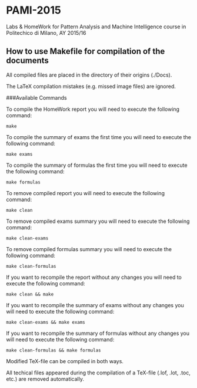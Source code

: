 # PAMI-2015
Labs &amp; HomeWork for Pattern Analysis and Machine Intelligence course in Politechico di Milano, AY 2015/16

## How to use Makefile for compilation of the documents
All compiled files are placed in the directory of their origins (./Docs). 

The LaTeX compilation mistakes (e.g. missed image files) are ignored.

###Available Commands

To compile the HomeWork report you will need to execute the following command:
```
make
```

To compile the summary of exams the first time you will need to execute the following command:
```
make exams
```

To compile the summary of formulas the first time you will need to execute the following command:
```
make formulas
```

To remove compiled report you will need to execute the following command:
```
make clean
```

To remove compiled exams summary you will need to execute the following command:
```
make clean-exams
```

To remove compiled formulas summary you will need to execute the following command:
```
make clean-formulas
```

If you want to recompile the report without any changes you will need to execute the following command:
```
make clean && make
```

If you want to recompile the summary of exams without any changes you will need to execute the following command:
```
make clean-exams && make exams
```

If you want to recompile the summary of formulas without any changes you will need to execute the following command:
```
make clean-formulas && make formulas
```

Modified TeX-file can be compiled in both ways.

All techical files appeared during the compilation of a TeX-file (.lof, .lot, .toc, etc.) are removed automatically.
